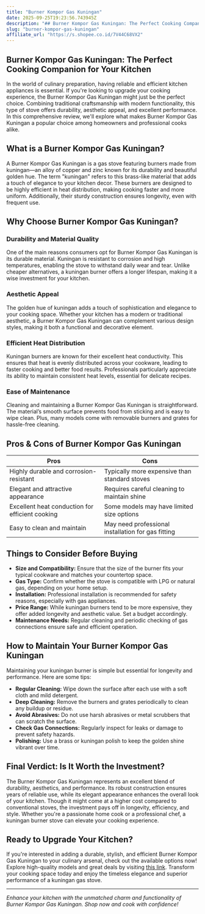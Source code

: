 ```yaml
---
title: "Burner Kompor Gas Kuningan"
date: 2025-09-25T19:23:56.743945Z
description: "## Burner Kompor Gas Kuningan: The Perfect Cooking Companion for Your Kitchen..."
slug: "burner-kompor-gas-kuningan"
affiliate_url: "https://s.shopee.co.id/7V44C68VX2"
---
```

## Burner Kompor Gas Kuningan: The Perfect Cooking Companion for Your Kitchen

In the world of culinary preparation, having reliable and efficient kitchen appliances is essential. If you're looking to upgrade your cooking experience, the Burner Kompor Gas Kuningan might just be the perfect choice. Combining traditional craftsmanship with modern functionality, this type of stove offers durability, aesthetic appeal, and excellent performance. In this comprehensive review, we'll explore what makes Burner Kompor Gas Kuningan a popular choice among homeowners and professional cooks alike.

## What is a Burner Kompor Gas Kuningan?

A Burner Kompor Gas Kuningan is a gas stove featuring burners made from kuningan—an alloy of copper and zinc known for its durability and beautiful golden hue. The term "kuningan" refers to this brass-like material that adds a touch of elegance to your kitchen decor. These burners are designed to be highly efficient in heat distribution, making cooking faster and more uniform. Additionally, their sturdy construction ensures longevity, even with frequent use.

## Why Choose Burner Kompor Gas Kuningan?

### Durability and Material Quality

One of the main reasons consumers opt for Burner Kompor Gas Kuningan is its durable material. Kuningan is resistant to corrosion and high temperatures, enabling the stove to withstand daily wear and tear. Unlike cheaper alternatives, a kuningan burner offers a longer lifespan, making it a wise investment for your kitchen.

### Aesthetic Appeal

The golden hue of kuningan adds a touch of sophistication and elegance to your cooking space. Whether your kitchen has a modern or traditional aesthetic, a Burner Kompor Gas Kuningan can complement various design styles, making it both a functional and decorative element.

### Efficient Heat Distribution

Kuningan burners are known for their excellent heat conductivity. This ensures that heat is evenly distributed across your cookware, leading to faster cooking and better food results. Professionals particularly appreciate its ability to maintain consistent heat levels, essential for delicate recipes.

### Ease of Maintenance

Cleaning and maintaining a Burner Kompor Gas Kuningan is straightforward. The material’s smooth surface prevents food from sticking and is easy to wipe clean. Plus, many models come with removable burners and grates for hassle-free cleaning.

## Pros & Cons of Burner Kompor Gas Kuningan

| Pros                                             | Cons                                           |
|--------------------------------------------------|------------------------------------------------|
| Highly durable and corrosion-resistant         | Typically more expensive than standard stoves |
| Elegant and attractive appearance               | Requires careful cleaning to maintain shine |
| Excellent heat conduction for efficient cooking| Some models may have limited size options     |
| Easy to clean and maintain                      | May need professional installation for gas fitting |

## Things to Consider Before Buying

- **Size and Compatibility:** Ensure that the size of the burner fits your typical cookware and matches your countertop space.
- **Gas Type:** Confirm whether the stove is compatible with LPG or natural gas, depending on your home setup.
- **Installation:** Professional installation is recommended for safety reasons, especially with gas appliances.
- **Price Range:** While kuningan burners tend to be more expensive, they offer added longevity and aesthetic value. Set a budget accordingly.
- **Maintenance Needs:** Regular cleaning and periodic checking of gas connections ensure safe and efficient operation.

## How to Maintain Your Burner Kompor Gas Kuningan

Maintaining your kuningan burner is simple but essential for longevity and performance. Here are some tips:

- **Regular Cleaning:** Wipe down the surface after each use with a soft cloth and mild detergent.
- **Deep Cleaning:** Remove the burners and grates periodically to clean any buildup or residue.
- **Avoid Abrasives:** Do not use harsh abrasives or metal scrubbers that can scratch the surface.
- **Check Gas Connections:** Regularly inspect for leaks or damage to prevent safety hazards.
- **Polishing:** Use a brass or kuningan polish to keep the golden shine vibrant over time.

## Final Verdict: Is It Worth the Investment?

The Burner Kompor Gas Kuningan represents an excellent blend of durability, aesthetics, and performance. Its robust construction ensures years of reliable use, while its elegant appearance enhances the overall look of your kitchen. Though it might come at a higher cost compared to conventional stoves, the investment pays off in longevity, efficiency, and style. Whether you're a passionate home cook or a professional chef, a kuningan burner stove can elevate your cooking experience.

## Ready to Upgrade Your Kitchen?

If you're interested in adding a durable, stylish, and efficient Burner Kompor Gas Kuningan to your culinary arsenal, check out the available options now! Explore high-quality models and great deals by visiting [this link](https://s.shopee.co.id/7V44C68VX2). Transform your cooking space today and enjoy the timeless elegance and superior performance of a kuningan gas stove.

---

*Enhance your kitchen with the unmatched charm and functionality of Burner Kompor Gas Kuningan. Shop now and cook with confidence!*